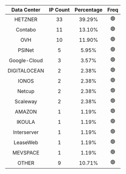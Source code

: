 | Data Center | IP Count | Percentage | Freq |
|:------------:|:--------:|:-----------:|:-----:|
| HETZNER | 33 | 39.29% | 🟢 |
| Contabo | 11 | 13.10% | 🟢 |
| OVH | 10 | 11.90% | 🟢 |
| PSINet | 5 | 5.95% | 🟢 |
| Google-Cloud | 3 | 3.57% | 🟢 |
| DIGITALOCEAN | 2 | 2.38% | 🟢 |
| IONOS | 2 | 2.38% | 🟢 |
| Netcup | 2 | 2.38% | 🟢 |
| Scaleway | 2 | 2.38% | 🟢 |
| AMAZON | 1 | 1.19% | 🟢 |
| IKOULA | 1 | 1.19% | 🟢 |
| Interserver | 1 | 1.19% | 🟢 |
| LeaseWeb | 1 | 1.19% | 🟢 |
| MEVSPACE | 1 | 1.19% | 🟢 |
| OTHER | 9 | 10.71% | 🟢 |